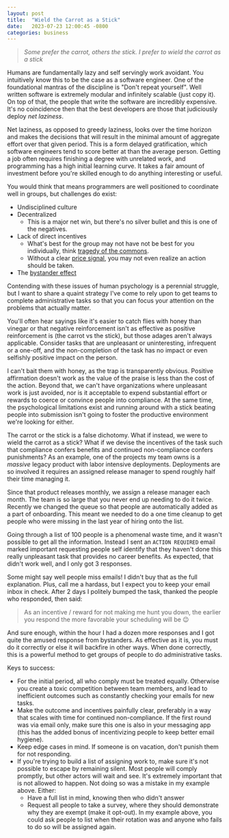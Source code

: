 ```yaml
---
layout: post
title:  "Wield the Carrot as a Stick"
date:   2023-07-23 12:00:45 -0800
categories: business
---
```


> *Some prefer the carrot, others the stick. I prefer to wield the carrot as a stick*

Humans are fundamentally lazy and self servingly work avoidant. You intuitively know this to be the case as a software engineer. One of the foundational mantras of the discipline is "Don't repeat yourself". Well written software is extremely modular and infinitely scalable (just copy it). On top of that, the people that write the software are incredibly expensive. It's no coincidence then that the best developers are those that judiciously deploy *net laziness*.

Net laziness, as opposed to greedy laziness, looks over the time horizon and makes the decisions that will result in the minimal amount  of aggregate effort over that given period. This is a form delayed gratification, which software engineers tend to score better at than the average person. Getting a job often requires finishing a degree with unrelated work, and programming has a high initial learning curve. It takes a fair amount of investment before you're skilled enough to do anything interesting or useful.

You would think that means programmers are well positioned to coordinate well in groups, but challenges do exist:

- Undisciplined culture
- Decentralized
  - This is a major net win, but there's no silver bullet and this is one of the negatives.
- Lack of direct incentives
  - What's best for the group may not have not be best for you individually, think [tragedy of the commons](https://en.wikipedia.org/wiki/Tragedy_of_the_commons).
  - Without a clear [price signal](https://en.wikipedia.org/wiki/Price_signal), you may not even realize an action should be taken.
- The [bystander effect](https://en.wikipedia.org/wiki/Bystander_effect)

Contending with these issues of human psychology is a perennial struggle, but I want to share a quaint strategy I've come to rely upon to get teams to complete administrative tasks so that you can focus your attention on the problems that actually matter.

You'll often hear sayings like it's easier to catch flies with honey than vinegar or that negative reinforcement isn't as effective as positive reinforcement is (the carrot vs the stick), but those adages aren't always applicable. Consider tasks that are unpleasant or uninteresting, infrequent or a one-off, and the non-completion of the task has no impact or even selfishly positive impact on the person.

I can't bait them with honey, as the trap is transparently obvious. Positive affirmation doesn't work as the value of the praise is less than the cost of the action. Beyond that, we can't have organizations where unpleasant work is just avoided, nor is it acceptable to expend substantial effort or rewards to coerce or convince people into compliance. At the same time, the psychological limitations exist and running around with a stick beating people into submission isn't going to foster the productive environment we're looking for either.

The carrot or the stick is a false dichotomy. What if instead, we were to wield the carrot as a stick? What if we devise the incentives of the task such that compliance confers benefits and continued non-compliance confers punishments? As an example, one of the projects my team owns is a *massive* legacy product with labor intensive deployments. Deployments are so involved it requires an assigned release manager to spend roughly half their time managing it.

Since that product releases monthly, we assign a release manager each month. The team is so large that you never end up needing to do it twice. Recently we changed the queue so that people are automatically added as a part of onboarding. This meant we needed to do a one time cleanup to get people who were missing in the last year of hiring onto the list.

Going through a list of 100 people is a phenomenal waste time, and it wasn't possible to get all the information. Instead I sent an `ACTION REQUIRED` email marked important requesting people self identify that they haven't done this really unpleasant task that provides no career benefits. As expected, that didn't work well, and I only got 3 responses. 

Some might say well people miss emails! I didn't buy that as the full explanation. Plus, call me a hardass, but I expect you to keep your email inbox in check. After 2 days I politely bumped the task, thanked the people who responded, then said:

> As an incentive / reward for not making me hunt you down, the earlier you respond the more favorable your scheduling will be 😉 

And sure enough, within the hour I had a dozen more responses and I got quite the amused response from bystanders. As effective as it is, you must do it correctly or else it will backfire in other ways. When done correctly, this is a powerful method to get groups of people to do administrative tasks.

Keys to success:

- For the initial period, all who comply must be treated equally. Otherwise you create a toxic competition between team members, and lead to inefficient outcomes such as constantly checking your emails for new tasks.
- Make the outcome and incentives painfully clear, preferably in a way that scales with time for continued non-compliance. If the first round was via email only, make sure this one is also in your messaging app (this has the added bonus of incentivizing people to keep better email hygiene).
- Keep edge cases in mind. If someone is on vacation, don't punish them for not responding.
- If you're trying to build a list of assigning work to, make sure it's not possible to escape by remaining silent. Most people will comply promptly, but other actors will wait and see. It's extremely important that is not allowed to happen. Not doing so was a mistake in my example above. Either:
  - Have a full list in mind, knowing then who didn't answer
  - Request all people to take a survey, where they should demonstrate why they are exempt (make it opt-out). In my example above, you could ask people to list when their rotation was and anyone who fails to do so will be assigned again.
